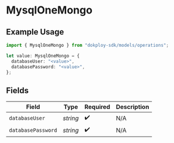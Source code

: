 # MysqlOneMongo

## Example Usage

```typescript
import { MysqlOneMongo } from "dokploy-sdk/models/operations";

let value: MysqlOneMongo = {
  databaseUser: "<value>",
  databasePassword: "<value>",
};
```

## Fields

| Field              | Type               | Required           | Description        |
| ------------------ | ------------------ | ------------------ | ------------------ |
| `databaseUser`     | *string*           | :heavy_check_mark: | N/A                |
| `databasePassword` | *string*           | :heavy_check_mark: | N/A                |